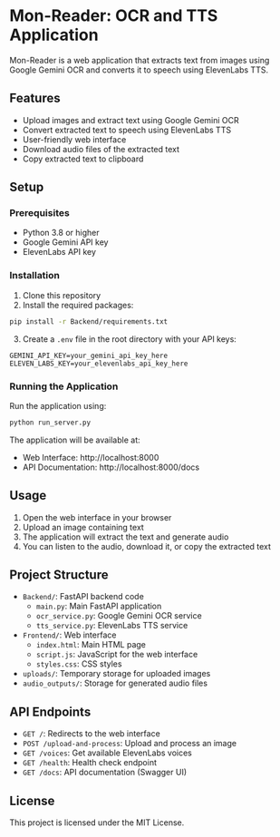 # Mon-Reader: OCR and TTS Application

Mon-Reader is a web application that extracts text from images using Google Gemini OCR and converts it to speech using ElevenLabs TTS.

## Features

- Upload images and extract text using Google Gemini OCR
- Convert extracted text to speech using ElevenLabs TTS
- User-friendly web interface
- Download audio files of the extracted text
- Copy extracted text to clipboard

## Setup

### Prerequisites

- Python 3.8 or higher
- Google Gemini API key
- ElevenLabs API key

### Installation

1. Clone this repository
2. Install the required packages:

```bash
pip install -r Backend/requirements.txt
```

3. Create a `.env` file in the root directory with your API keys:

```
GEMINI_API_KEY=your_gemini_api_key_here
ELEVEN_LABS_KEY=your_elevenlabs_api_key_here
```

### Running the Application

Run the application using:

```bash
python run_server.py
```

The application will be available at:
- Web Interface: http://localhost:8000
- API Documentation: http://localhost:8000/docs

## Usage

1. Open the web interface in your browser
2. Upload an image containing text
3. The application will extract the text and generate audio
4. You can listen to the audio, download it, or copy the extracted text

## Project Structure

- `Backend/`: FastAPI backend code
  - `main.py`: Main FastAPI application
  - `ocr_service.py`: Google Gemini OCR service
  - `tts_service.py`: ElevenLabs TTS service
- `Frontend/`: Web interface
  - `index.html`: Main HTML page
  - `script.js`: JavaScript for the web interface
  - `styles.css`: CSS styles
- `uploads/`: Temporary storage for uploaded images
- `audio_outputs/`: Storage for generated audio files

## API Endpoints

- `GET /`: Redirects to the web interface
- `POST /upload-and-process`: Upload and process an image
- `GET /voices`: Get available ElevenLabs voices
- `GET /health`: Health check endpoint
- `GET /docs`: API documentation (Swagger UI)

## License

This project is licensed under the MIT License.